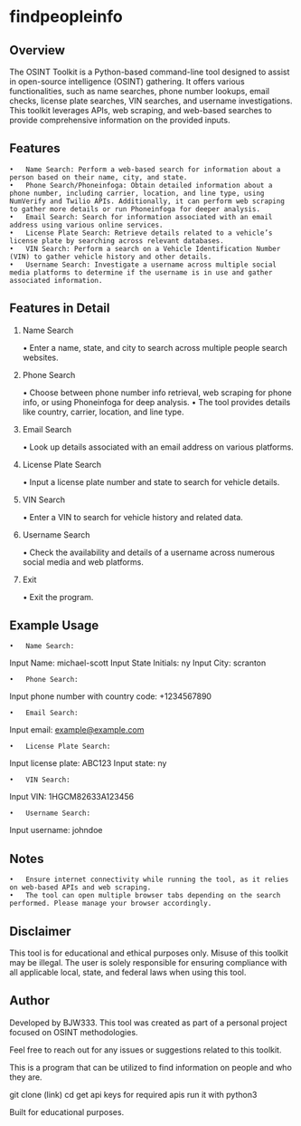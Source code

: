 # findpeopleinfo

Overview
-----------
The OSINT Toolkit is a Python-based command-line tool designed to assist in open-source intelligence (OSINT) gathering. It offers various functionalities, such as name searches, phone number lookups, email checks, license plate searches, VIN searches, and username investigations. This toolkit leverages APIs, web scraping, and web-based searches to provide comprehensive information on the provided inputs.

Features
-----------
	•	Name Search: Perform a web-based search for information about a person based on their name, city, and state.
	•	Phone Search/Phoneinfoga: Obtain detailed information about a phone number, including carrier, location, and line type, using NumVerify and Twilio APIs. Additionally, it can perform web scraping to gather more details or run Phoneinfoga for deeper analysis.
	•	Email Search: Search for information associated with an email address using various online services.
	•	License Plate Search: Retrieve details related to a vehicle’s license plate by searching across relevant databases.
	•	VIN Search: Perform a search on a Vehicle Identification Number (VIN) to gather vehicle history and other details.
	•	Username Search: Investigate a username across multiple social media platforms to determine if the username is in use and gather associated information.

Features in Detail
-----------
1. Name Search

	•	Enter a name, state, and city to search across multiple people search websites.

2. Phone Search

	•	Choose between phone number info retrieval, web scraping for phone info, or using Phoneinfoga for deep analysis.
	•	The tool provides details like country, carrier, location, and line type.

3. Email Search

	•	Look up details associated with an email address on various platforms.

4. License Plate Search

	•	Input a license plate number and state to search for vehicle details.

5. VIN Search

	•	Enter a VIN to search for vehicle history and related data.

6. Username Search

	•	Check the availability and details of a username across numerous social media and web platforms.

7. Exit

	•	Exit the program.

Example Usage
-----------
	•	Name Search:

Input Name: michael-scott
Input State Initials: ny
Input City: scranton


	•	Phone Search:

Input phone number with country code: +1234567890


	•	Email Search:

Input email: example@example.com


	•	License Plate Search:

Input license plate: ABC123
Input state: ny


	•	VIN Search:

Input VIN: 1HGCM82633A123456


	•	Username Search:

Input username: johndoe


Notes
-----------
	•	Ensure internet connectivity while running the tool, as it relies on web-based APIs and web scraping.
	•	The tool can open multiple browser tabs depending on the search performed. Please manage your browser accordingly.

Disclaimer
-----------
This tool is for educational and ethical purposes only. Misuse of this toolkit may be illegal. The user is solely responsible for ensuring compliance with all applicable local, state, and federal laws when using this tool.

Author
-----------
Developed by BJW333. This tool was created as part of a personal project focused on OSINT methodologies.

Feel free to reach out for any issues or suggestions related to this toolkit.


This is a program that can be utilized to find information on people and who they are.

git clone (link)
cd 
get api keys for required apis
run it with python3 

Built for educational purposes. 
